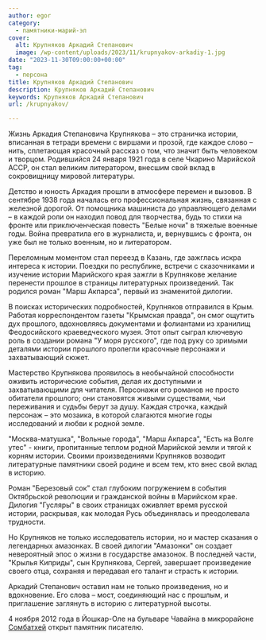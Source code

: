 ```yaml
---
author: egor
category:
  - памятники-марий-эл
cover:
  alt: Крупняков Аркадий Степанович
  image: /wp-content/uploads/2023/11/krupnyakov-arkadiy-1.jpg
date: "2023-11-30T09:00:00+00:00"
tag:
  - персона
title: Крупняков Аркадий Степанович
description: Крупняков Аркадий Степанович
keywords: Крупняков Аркадий Степанович
url: /krupnyakov/

---
```

Жизнь Аркадия Степановича Крупнякова – это страничка истории, вписанная в тетради времени с виршами и прозой, где каждое слово – нить, сплетающая красочный рассказ о том, что значит быть человеком и творцом. Родившийся 24 января 1921 года в селе Чкарино Марийской АССР, он стал великим литератором, внесшим свой вклад в сокровищницу мировой литературы.

Детство и юность Аркадия прошли в атмосфере перемен и вызовов. В сентябре 1938 года началась его профессиональная жизнь, связанная с железной дорогой. От помощника машиниста до управляющего делами – в каждой роли он находил повод для творчества, будь то стихи на фронте или приключенческая повесть "Белые ночи" в тяжелые военные годы. Война превратила его в журналиста, и, вернувшись с фронта, он уже был не только военным, но и литератором.

Переломным моментом стал переезд в Казань, где зажглась искра интереса к истории. Поездки по республике, встречи с сказочниками и изучение истории Марийского края зажгли в Крупнякове желание перенести прошлое в страницы литературных произведений. Так родился роман "Марш Акпарса", первый из знаменитой дилогии.

В поисках исторических подробностей, Крупняков отправился в Крым. Работая корреспондентом газеты "Крымская правда", он смог ощутить дух прошлого, вдохновляясь документами и фолиантами из хранилищ Феодосийского краеведческого музея. Этот опыт сыграл ключевую роль в создании романа "У моря русского", где под руку со зримыми деталями истории прошлого пролегли красочные персонажи и захватывающий сюжет.

Мастерство Крупнякова проявилось в необычайной способности оживить исторические события, делая их доступными и захватывающими для читателя. Персонажи его романов не просто обитатели прошлого; они становятся живыми существами, чьи переживания и судьбы берут за душу. Каждая строчка, каждый персонаж – это мозаика, в которой слагаются многие годы исследований и любви к родной земле.

"Москва\-матушка", "Вольные города", "Марш Акпарса", "Есть на Волге утес" \- книги, пропитанные теплом родной Марийской земли и тягой к корням истории. Своими произведениями Крупняков возводит литературные памятники своей родине и всем тем, кто внес свой вклад в историю.

Роман "Березовый сок" стал глубоким погружением в события Октябрьской революции и гражданской войны в Марийском крае. Дилогия "Гусляры" в своих страницах оживляет время русской истории, раскрывая, как молодая Русь объединялась и преодолевала трудности.

Но Крупняков не только исследователь истории, но и мастер сказания о легендарных амазонках. В своей дилогии "Амазонки" он создает невероятный эпос о жизни в государстве амазонок. В последней части, "Крылья Киприды", сын Крупнякова, Сергей, завершает произведение своего отца, сохраняя и передавая его талант и страсть к истории.

Аркадий Степанович оставил нам не только произведения, но и вдохновение. Его слова – мост, соединяющий нас с прошлым, и приглашение заглянуть в историю с литературной высоты.

4 ноября 2012 года в Йошкар-Оле на бульваре Чавайна в микрорайоне [Сомбатхей](/sombathej/) открыт памятник писателю.
